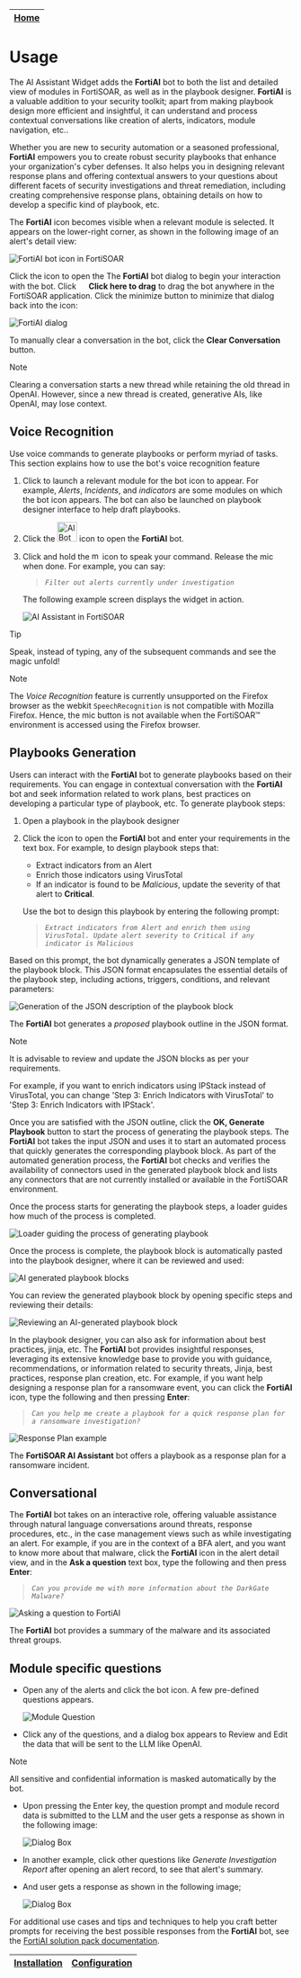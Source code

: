 | [Home](../README.md) |
|----------------------|

# Usage

The AI Assistant Widget adds the **FortiAI** bot to both the list and detailed view of modules in FortiSOAR, as well as in the playbook designer. **FortiAI** is a valuable addition to your security toolkit; apart from making playbook design more efficient and insightful, it can understand and process contextual conversations like creation of alerts, indicators, module navigation, etc.. 

Whether you are new to security automation or a seasoned professional, **FortiAI** empowers you to create robust security playbooks that enhance your organization's cyber defenses. It also helps you in designing relevant response plans and offering contextual answers to your questions about different facets of security investigations and threat remediation, including creating comprehensive response plans, obtaining details on how to develop a specific kind of playbook, etc.

The **FortiAI** icon becomes visible when a relevant module is selected. It appears on the lower-right corner, as shown in the following image of an alert's detail view:

![FortiAI bot icon in FortiSOAR](./res/ai_bot_icon.png)

Click the icon to open the The **FortiAI** bot dialog to begin your interaction with the bot. Click **<img src="./res/drag-icon.svg" width="15px"> Click here to drag** to drag the bot anywhere in the FortiSOAR application. Click the minimize button to minimize that dialog back into the icon:

![FortiAI dialog](./res/ai_bot_dialog.png)

To manually clear a conversation in the bot, click the **Clear Conversation** button.

>[!Note]
>Clearing a conversation starts a new thread while retaining the old thread in OpenAI. However, since a new thread is created, generative AIs, like OpenAI, may lose context.

## Voice Recognition

Use voice commands to generate playbooks or perform myriad of tasks. This section explains how to use the bot's voice recognition feature

1. Click to launch a relevant module for the bot icon to appear. For example, *Alerts*, *Incidents*, and *indicators* are some modules on which the bot icon appears. The bot can also be launched on playbook designer interface to help draft playbooks.

2. Click the <img src="./res/icon-bot.png" width="35px" alt="AI Bot"> icon to open the **FortiAI** bot.

3. Click and hold the <img src="./res/icon-microphone.svg" width="15px" alt="microphone"> icon to speak your command. Release the mic when done. For example, you can say:

    > *`Filter out alerts currently under investigation`*

    The following example screen displays the widget in action.

    ![AI Assistant in FortiSOAR](./res/ai_bot_dialog.png)

>[!Tip]
> Speak, instead of typing, any of the subsequent commands and see the magic unfold! 

> [!Note]
> The *Voice Recognition* feature is currently unsupported on the Firefox browser as the webkit `SpeechRecognition` is not compatible with Mozilla Firefox. Hence, the mic button is not available when the FortiSOAR&trade; environment is accessed using the Firefox browser.

## Playbooks Generation

Users can interact with the **FortiAI** bot to generate playbooks based on their requirements. You can engage in contextual conversation with the **FortiAI** bot and seek information related to work plans, best practices on developing a particular type of playbook, etc.  To generate playbook steps:

1. Open a playbook in the playbook designer
2. Click the icon to open the **FortiAI** bot and enter your requirements in the text box. For example, to design playbook steps that:
    - Extract indicators from an Alert
    - Enrich those indicators using VirusTotal
    - If an indicator is found to be *Malicious*, update the severity of that alert to **Critical**.

    Use the bot to design this playbook by entering the following prompt:

    >*`Extract indicators from Alert and enrich them using VirusTotal. Update alert severity to Critical if any indicator is Malicious`*

Based on this prompt, the bot dynamically generates a JSON template of the playbook block. This JSON format encapsulates the essential details of the playbook step, including actions, triggers, conditions, and relevant parameters: 

![Generation of the JSON description of the playbook block](./res/playbook_description.png)

The **FortiAI** bot generates a *proposed* playbook outline in the JSON format.

>[!NOTE]
>It is advisable to review and update the JSON blocks as per your requirements.

For example, if you want to enrich indicators using IPStack instead of VirusTotal, you can change 'Step 3: Enrich Indicators with VirusTotal' to 'Step 3: Enrich Indicators with IPStack'.

Once you are satisfied with the JSON outline, click the **OK, Generate Playbook** button to start the process of generating the playbook steps. The **FortiAI** bot takes the input JSON and uses it to start an automated process that quickly generates the corresponding playbook block. As part of the automated generation process, the **FortiAI** bot checks and verifies the availability of connectors used in the generated playbook block and lists any connectors that are not currently installed or available in the FortiSOAR environment. 

Once the process starts for generating the playbook steps, a loader guides how much of the process is completed.

![Loader guiding the process of generating playbook](./res/playbook_description_reviewresults.png)

Once the process is complete, the playbook block is automatically pasted into the playbook designer, where it can be reviewed and used:

![AI generated playbook blocks](./res/ai_generated_block.png)

You can review the generated playbook block by opening specific steps and reviewing their details:

![Reviewing an AI-generated playbook block](./res/ai_block_reviewstep.png)

In the playbook designer, you can also ask for information about best practices, jinja, etc. The **FortiAI** bot provides insightful responses, leveraging its extensive knowledge base to provide you with guidance, recommendations, or information related to security threats, Jinja, best practices, response plan creation, etc. For example, if you want help designing a response plan for a ransomware event, you can click the **FortiAI** icon, type the following and then pressing **Enter**:

>*`Can you help me create a playbook for a quick response plan for a ransomware investigation?`*

![Response Plan example](./res/conv_mode.png) 

The **FortiSOAR AI Assistant** bot offers a playbook as a response plan for a ransomware incident.

## Conversational

The **FortiAI** bot takes on an interactive role, offering valuable assistance through natural language conversations around threats, response procedures, etc., in the case management views such as while investigating an alert. For example, if you are in the context of a BFA alert, and you want to know more about that malware, click the **FortiAI** icon in the alert detail view, and in the **Ask a question** text box, type the following and then press **Enter**:

>*`Can you provide me with more information about the DarkGate Malware?`*

![Asking a question to FortiAI](./res/conversationMode.png) 

The **FortiAI** bot provides a summary of the malware and its associated threat groups.

## Module specific questions 

- Open any of the alerts and click the bot icon. A few pre-defined questions appears.

  ![Module Question](./res/ai_bot_dialog.png)

- Click any of the questions, and a dialog box appears to Review and Edit the data that will be sent to the LLM like OpenAI.

>[!NOTE]
>All sensitive and confidential information is masked automatically by the bot.

- Upon pressing the Enter key, the question prompt and module record data is submitted to the LLM and the user gets a response as shown in the following image:

  ![Dialog Box](./res/summary_response.png)

- In another example, click other questions like *Generate Investigation Report* after opening an alert record, to see that alert's summary.

- And user gets a response as shown in the following image;

  ![Dialog Box](./res/report_response.png)

For additional use cases and tips and techniques to help you craft better prompts for receiving the best possible responses from the **FortiAI** bot, see the [FortiAI solution pack documentation](). 

| [Installation](./setup.md#installation) | [Configuration](./setup.md#configuration) |
|-----------------------------------------|-------------------------------------------|
